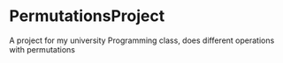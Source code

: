 # PermutationsProject

A project for my university Programming class, does different operations with permutations
